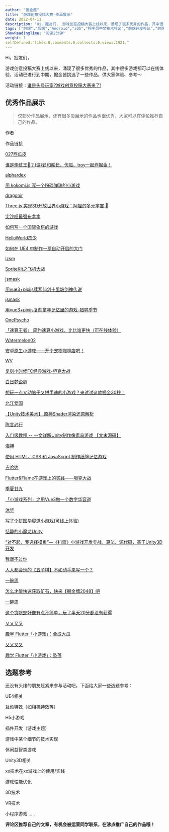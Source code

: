 ```yaml
---
author: "掘金酱"
title: "游戏创意投稿大赛-作品展示"
date: 2022-04-11
description: "Hi，掘友们， 游戏创意投稿大赛上线以来，涌现了很多优秀的作品，其中很多游戏都可以在线体验，活动已进行到中期，掘金酱挑选了一些作品，供大家体验、参考～"
tags: ["前端","后端","Android","iOS","程序员中文技术社区","前端开发社区","前端技术交流","前端框架教程","JavaScript 学习资源","CSS 技巧与最佳实践","HTML5 最新动态","前端工程师职业发展","开源前端项目","前端技术趋势"]
ShowReadingTime: "阅读2分钟"
weight: 1
selfDefined:"likes:0,comments:0,collects:0,views:1921,"
---
```

Hi，掘友们，

游戏创意投稿大赛上线以来，涌现了很多优秀的作品，其中很多游戏都可以在线体验，活动已进行到中期，掘金酱挑选了一些作品，供大家体验、参考～

活动链接：[谁是头号玩家?游戏创意投稿大赛来了!](https://juejin.cn/post/7077529509724946445 "https://juejin.cn/post/7077529509724946445")

优秀作品展示
------

> 仅部分作品展示，还有很多没展示的作品也很优秀，大家可以在评论推荐自己的作品。

作者

作品链接

[027西瓜皮](https://juejin.cn/user/1381428841427320 "https://juejin.cn/user/1381428841427320")

[谁是炮仗王🧨？(游戏)和船长、优弧、troy一起炸掘金！](https://juejin.cn/post/7079961608885272612 "https://juejin.cn/post/7079961608885272612")

[alphardex](https://juejin.cn/user/4353721774401623 "https://juejin.cn/user/4353721774401623")

[用 kokomi.js 写一个粉碎弹珠的小游戏](https://juejin.cn/post/7083648478265475109 "https://juejin.cn/post/7083648478265475109")

[dragonir](https://juejin.cn/user/2295436008498765 "https://juejin.cn/user/2295436008498765")

[Three.js 实现3D开放世界小游戏：阿狸的多元宇宙 🦊](https://juejin.cn/post/7081429595689320478 "https://juejin.cn/post/7081429595689320478")

[尖沙咀最强布拿拿](https://juejin.cn/user/3051900006329550 "https://juejin.cn/user/3051900006329550")

[如何写一个国际象棋的游戏](https://juejin.cn/column/7080521791587745829 "https://juejin.cn/column/7080521791587745829")

[HelloWorld杰少](https://juejin.cn/user/1952321752812344 "https://juejin.cn/user/1952321752812344")

[如何在 UE4 中制作一扇自动开启的大门](https://juejin.cn/post/7083300688180510756 "https://juejin.cn/post/7083300688180510756")

[izsm](https://juejin.cn/user/2981531263709735 "https://juejin.cn/user/2981531263709735")

[SpriteKit之飞机大战](https://juejin.cn/post/7081469416721891341 "https://juejin.cn/post/7081469416721891341")

[jsmask](https://juejin.cn/user/1204720472953240 "https://juejin.cn/user/1204720472953240")

[用vue3+pixijs续写仙剑十里坡剑神传说](https://juejin.cn/post/7083283393844084750 "https://juejin.cn/post/7083283393844084750")

[jsmask](https://juejin.cn/user/1204720472953240 "https://juejin.cn/user/1204720472953240")

[用vue3+pixijs复刻童年记忆里的游戏-猎鸭季节](https://juejin.cn/post/7079944397575421965 "https://juejin.cn/post/7079944397575421965")

[OnePsycho](https://juejin.cn/user/3491704660580685 "https://juejin.cn/user/3491704660580685")

[「速算王者」 简约速算小游戏，比比谁更快（可在线体验）](https://juejin.cn/post/7083774393762971678 "https://juejin.cn/post/7083774393762971678")

[Watermelon02](https://juejin.cn/user/1289050800000615 "https://juejin.cn/user/1289050800000615")

[安卓原生小游戏——开个宠物咖啡店吧！](https://juejin.cn/post/7078818057723838501 "https://juejin.cn/post/7078818057723838501")

[WV](https://juejin.cn/user/835284567072248 "https://juejin.cn/user/835284567072248")

[复刻小时候FC经典游戏-坦克大战](https://juejin.cn/post/7081946830560296990 "https://juejin.cn/post/7081946830560296990")

[白日梦企鹅](https://juejin.cn/user/4284119003696269 "https://juejin.cn/user/4284119003696269")

[想玩一点又动脑子又拼手速的小游戏？来试试这款掘金30秒！](https://juejin.cn/post/7084585998947975181 "https://juejin.cn/post/7084585998947975181")

[北江爱国](https://juejin.cn/user/114814120369326 "https://juejin.cn/user/114814120369326")

[【Unity技术美术】 原神Shader渲染还原解析](https://juejin.cn/post/7080794092669681695 "https://juejin.cn/post/7080794092669681695")

[陈言必行](https://juejin.cn/user/2049902560674295 "https://juejin.cn/user/2049902560674295")

[入门级教程 -- 一文详解Unity制作像素鸟游戏 【文末源码】](https://juejin.cn/post/7081090809956663333 "https://juejin.cn/post/7081090809956663333")

[海拥](https://juejin.cn/user/2040341402229751 "https://juejin.cn/user/2040341402229751")

[使用 HTML、CSS 和 JavaScript 制作纸牌记忆游戏](https://juejin.cn/post/7084400596639285261 "https://juejin.cn/post/7084400596639285261")

[吉哈达](https://juejin.cn/user/747323637640237 "https://juejin.cn/user/747323637640237")

[Flutter&Flame在游戏上的实践——坦克大战](https://juejin.cn/post/7083390476719489061 "https://juejin.cn/post/7083390476719489061")

[季夏廿九](https://juejin.cn/user/3650034333668302 "https://juejin.cn/user/3650034333668302")

[「小游戏系列」之用Vue3做一个数字华容道](https://juejin.cn/post/7079366057525411854 "https://juejin.cn/post/7079366057525411854")

[沐华](https://juejin.cn/user/3368559359825448 "https://juejin.cn/user/3368559359825448")

[写了个拼图华容道小游戏(可线上体验)](https://juejin.cn/post/7083375980403752968 "https://juejin.cn/post/7083375980403752968")

[恬静的小魔龙Unity](https://juejin.cn/user/2445783120509709 "https://juejin.cn/user/2445783120509709")

[“对不起，我选择摸鱼”—《扫雷》小游戏开发实战，算法、源代码，基于Unity3D开发](https://juejin.cn/post/7083735364233330725 "https://juejin.cn/post/7083735364233330725")

[我犟不过你](https://juejin.cn/user/3668388983878573 "https://juejin.cn/user/3668388983878573")

[人人都会玩的【五子棋】不如动手来写一个？](https://juejin.cn/post/7084581591938252808 "https://juejin.cn/post/7084581591938252808")

[一碗周](https://juejin.cn/user/3350967174838701 "https://juejin.cn/user/3350967174838701")

[怎么才能快速获取矿石，快来【掘金牌2048】吧](https://juejin.cn/post/7080899111188332575 "https://juejin.cn/post/7080899111188332575")

[一碗周](https://juejin.cn/user/3350967174838701 "https://juejin.cn/user/3350967174838701")

[这个贪吃蛇好像有点不简单，玩了半天20分都没有获得](https://juejin.cn/post/7079437726658854920 "https://juejin.cn/post/7079437726658854920")

[乂乂又又](https://juejin.cn/user/2418581313189326 "https://juejin.cn/user/2418581313189326")

[趣学 Flutter「小游戏」：合成大瓜](https://juejin.cn/post/7082696847604580382 "https://juejin.cn/post/7082696847604580382")

[乂乂又又](https://juejin.cn/user/2418581313189326 "https://juejin.cn/user/2418581313189326")

[趣学 Flutter「小游戏」：坠落](https://juejin.cn/post/7082695284278427656 "https://juejin.cn/post/7082695284278427656")

选题参考
----

还没有头绪的朋友赶紧来参与活动吧，下面给大家一些选题参考：

UE4相关

互动特效（如相机特效等）

H5小游戏

插件开发（游戏主题）

游戏中某个细节的技术实现

休闲益智类游戏

Unity3D相关

xx技术在xx游戏上的使用/实践

游戏性能优化

3D技术

VR技术

小程序游戏……

**评论区推荐自己的文章，有机会被运营同学联系，在沸点推广自己的作品哦！**